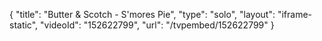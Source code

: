 {
    "title": "Butter & Scotch - S'mores Pie",
    "type": "solo",
    "layout": "iframe-static",
    "videoId": "152622799",
    "url": "\/tvpembed\/152622799"
}